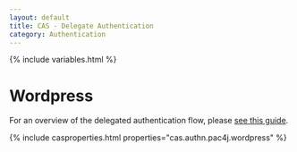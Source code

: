 ```yaml
---
layout: default
title: CAS - Delegate Authentication
category: Authentication
---
```


{% include variables.html %}

# Wordpress

For an overview of the delegated authentication flow, please [see this guide](Delegate-Authentication.html).

{% include casproperties.html properties="cas.authn.pac4j.wordpress" %}
